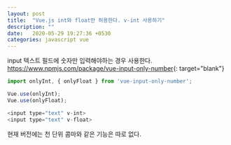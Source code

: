 ```yaml
---
layout: post
title:  "Vue.js int와 float만 허용한다. v-int 사용하기"
description: ""
date:   2020-05-29 19:27:36 +0530
categories: javascript vue
---
```


input 텍스트 필드에 숫자만 입력해야하는 경우 사용한다.  
<https://www.npmjs.com/package/vue-input-only-number>{: target="blank"}

```javascript
import onlyInt, { onlyFloat } from 'vue-input-only-number';

Vue.use(onlyInt);
Vue.use(onlyFloat);

<input type="text" v-int>
<input type="text" v-float>
```

현재 버전에는 천 단위 콤마와 같은 기능은 따로 없다.


